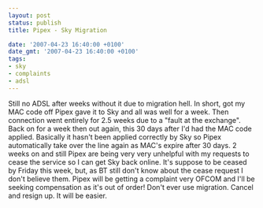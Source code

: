 ```yaml
---
layout: post
status: publish
title: Pipex - Sky Migration

date: '2007-04-23 16:40:00 +0100'
date_gmt: '2007-04-23 16:40:00 +0100'
tags:
- sky
- complaints
- adsl
---
```

Still no ADSL after weeks without it due to migration hell.
In short, got my MAC code off Pipex gave it to Sky and all was well for a week. Then connection went entirely for 2.5 weeks due to a "fault at the exchange". Back on for a week then out again, this 30 days after I'd had the MAC code applied. Basically it hasn't been applied correctly by Sky so Pipex automatically take over the line again as MAC's expire after 30 days.
2 weeks on and still Pipex are being very very unhelpful with my requests to cease the service so I can get Sky back online. It's suppose to be ceased by Friday this week, but, as BT still don't know about the cease request I don't believe them.
Pipex will be getting a complaint very OFCOM and I'll be seeking compensation as it's out of order!
Don't ever use migration. Cancel and resign up. It will be easier.
